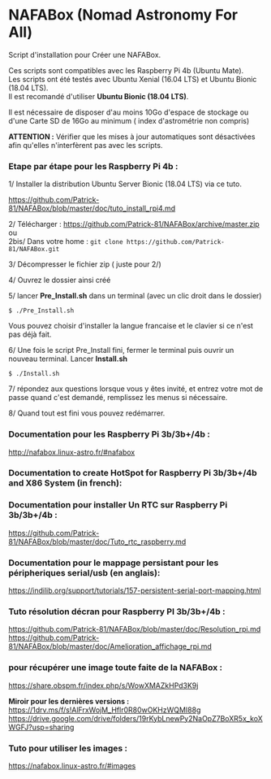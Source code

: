 # NAFABox (Nomad Astronomy For All)

Script d'installation pour Créer une NAFABox.

Ces scripts sont compatibles avec les Raspberry Pi 4b (Ubuntu Mate).   
Les scripts ont été testés avec Ubuntu Xenial (16.04 LTS) et Ubuntu Bionic (18.04 LTS).  
Il est recomandé d'utiliser **Ubuntu Bionic (18.04 LTS)**.

Il est nécessaire de disposer d'au moins 10Go d'espace de stockage ou d'une Carte SD de 16Go au minimum ( index d'astrométrie non compris)  

**ATTENTION :** Vérifier que les mises à jour automatiques sont désactivées afin qu'elles n'interfèrent pas avec les scripts.

### Etape par étape pour les Raspberry Pi 4b :

1/ Installer la distribution Ubuntu Server Bionic (18.04 LTS) via ce tuto.   

https://github.com/Patrick-81/NAFABox/blob/master/doc/tuto_install_rpi4.md  

2/ Télécharger :  https://github.com/Patrick-81/NAFABox/archive/master.zip  
ou  
2bis/ Dans votre home : `git clone https://github.com/Patrick-81/NAFABox.git`

3/ Décompresser le fichier zip ( juste pour 2/)

4/ Ouvrez le dossier ainsi créé

5/ lancer **Pre_Install.sh** dans un terminal (avec un clic droit dans le dossier)

`$ ./Pre_Install.sh` 

Vous pouvez choisir d'installer la langue francaise et le clavier si ce n'est pas déjà fait.

6/ Une fois le script Pre_Install fini, fermer le terminal puis ouvrir un nouveau terminal. Lancer **Install.sh**

`$ ./Install.sh` 

7/ répondez aux questions lorsque vous y êtes invité, et entrez votre mot de passe quand c'est demandé, remplissez les menus si nécessaire.

8/ Quand tout est fini vous pouvez redémarrer.


### Documentation pour les Raspberry Pi 3b/3b+/4b :    
http://nafabox.linux-astro.fr/#nafabox

### Documentation to create HotSpot for Raspberry Pi 3b/3b+/4b and X86 System (in french):   


### Documentation pour installer Un RTC sur Raspberry Pi 3b/3b+/4b :   
https://github.com/Patrick-81/NAFABox/blob/master/doc/Tuto_rtc_raspberry.md

### Documentation pour le mappage persistant pour les péripheriques serial/usb (en anglais):   
https://indilib.org/support/tutorials/157-persistent-serial-port-mapping.html

### Tuto résolution décran pour Raspberry PI 3b/3b+/4b :
https://github.com/Patrick-81/NAFABox/blob/master/doc/Resolution_rpi.md
https://github.com/Patrick-81/NAFABox/blob/master/doc/Amelioration_affichage_rpi.md


### pour récupérer une image toute faite de la NAFABox :   
https://share.obspm.fr/index.php/s/WowXMAZkHPd3K9j

**Miroir pour les dernières versions :**  
https://1drv.ms/f/s!AlFrxWojM_Hflr0R80wOKHzWQMI88g   
https://drive.google.com/drive/folders/19rKybLnewPy2NaOpZ7BoXR5x_koXWGFJ?usp=sharing  

### Tuto pour utiliser les images :   
https://nafabox.linux-astro.fr/#images
